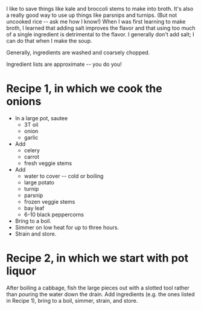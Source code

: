 I like to save things like kale and broccoli stems to make into broth. It's also a really good way to use up things like parsnips and turnips. (But not uncooked rice -- ask me how I know!) 
When I was first learning to make broth, I learned that adding salt improves the flavor and that using too much of a single ingredient is detrimental to the flavor. 
I generally don't add salt; I can do that when I make the soup.

Generally, ingredients are washed and coarsely chopped.

Ingredient lists are approximate -- you do you!

# Recipe 1, in which we cook the onions
- In a large pot, sautee
  -   3T oil
  -   onion
  -   garlic
- Add
  -   celery
  -   carrot
  -   fresh veggie stems
- Add
     - water to cover -- cold or boiling
     - large potato
     - turnip
     - parsnip
     - frozen veggie stems
     - bay leaf
     - 6-10 black peppercorns
- Bring to a boil.
- Simmer on low heat for up to three hours.
- Strain and store.

# Recipe 2, in which we start with pot liquor
After boiling a cabbage, fish the large pieces out with a slotted tool rather than pouring the water down the drain. Add ingredients (e.g. the ones listed in Recipe 1), bring to a boil, simmer, strain, and store.
